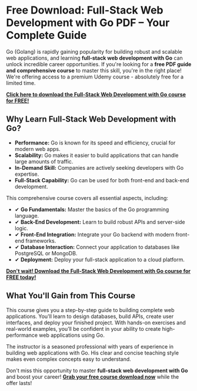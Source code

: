 # Free Download: Full-Stack Web Development with Go PDF – Your Complete Guide

Go (Golang) is rapidly gaining popularity for building robust and scalable web applications, and learning **full-stack web development with Go** can unlock incredible career opportunities. If you're looking for a **free PDF guide and comprehensive course** to master this skill, you're in the right place! We're offering access to a premium Udemy course - absolutely free for a limited time.

[**Click here to download the Full-Stack Web Development with Go course for FREE!**](https://udemywork.com/full-stack-web-development-with-go)

## Why Learn Full-Stack Web Development with Go?

*   **Performance:** Go is known for its speed and efficiency, crucial for modern web apps.
*   **Scalability:** Go makes it easier to build applications that can handle large amounts of traffic.
*   **In-Demand Skill:** Companies are actively seeking developers with Go expertise.
*   **Full-Stack Capability:** Go can be used for both front-end and back-end development.

This comprehensive course covers all essential aspects, including:

*   ✔ **Go Fundamentals:** Master the basics of the Go programming language.
*   ✔ **Back-End Development:** Learn to build robust APIs and server-side logic.
*   ✔ **Front-End Integration:** Integrate your Go backend with modern front-end frameworks.
*   ✔ **Database Interaction:** Connect your application to databases like PostgreSQL or MongoDB.
*   ✔ **Deployment:** Deploy your full-stack application to a cloud platform.

[**Don't wait! Download the Full-Stack Web Development with Go course for FREE today!**](https://udemywork.com/full-stack-web-development-with-go)

## What You'll Gain from This Course

This course gives you a step-by-step guide to building complete web applications. You'll learn to design databases, build APIs, create user interfaces, and deploy your finished project. With hands-on exercises and real-world examples, you’ll be confident in your ability to create high-performance web applications using Go.

The instructor is a seasoned professional with years of experience in building web applications with Go. His clear and concise teaching style makes even complex concepts easy to understand.

Don't miss this opportunity to master **full-stack web development with Go** and boost your career! **[Grab your free course download now](https://udemywork.com/full-stack-web-development-with-go)** while the offer lasts!
